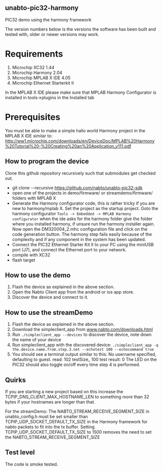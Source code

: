 ## unabto-pic32-harmony
PIC32 demo using the harmony framework


The version numbers below is the versions the software has been built
and tested with, older or newer versions may work.

# Requirements
  1. Microchip XC32 1.44
  2. Microchip Harmony 2.04
  3. Microchip MPLAB X IDE 4.05
  4. Microchip Ethernet Starterkit II

In the MPLAB X IDE please make sure that MPLAB Harmony Configurator is installed in tools->plugins in the Installed tab

# Prerequisites
You must be able to make a simple hallo world Harmony project in the MPLAB X IDE similar to:
http://ww1.microchip.com/downloads/en/DeviceDoc/MPLAB%20Harmony%20Tutorial%20-%20Creating%20an%20Application_v111.pdf

## How to program the device

Clone this github repository recursively such that submodules get checked out.

  * git clone --recursive https://github.com/nabto/unabto-pic32-sdk
  * open one of the projects in demo/firmware/ or streamdemo/firmware/ folders with MPLAB X
  * Generate the Harmony configurator code, this is rather tricky if
    you are new to harmony/mplab X. Set the project as the startup
    project. Goto the harmony configurator `Tools -> Embedded -> MPLAB
    Harmony configurator` when the ide asks for the harmony folder
    give the folder where you installed harmony, if unsure run the
    harmony installer again. Now open the DM320004_2.mhc configuration
    file and click on the code generation button. The harmony step fails
    easily because of the complexity and if any component in the
    system has been updated.
  * Connect the PIC32 Ethernet Starter Kit II to your PC using the miniUSB port (J7), and connect the Ethernet port to your network.
  * compile with XC32
  * flash target
  
## How to use the demo

  1. Flash the device as explained in the above section. 
  2. Open the Nabto Client app from the android or ios app store.
  3. Discover the device and connect to it.

## How to use the streamDemo

  1. Flash the device as explained in the above section.
  2. Download the simpleclient_app from www.nabto.com/downloads.html
  3. Run ```./simpleclient_app --devices``` to discover the device, note down the name of your device
  4. Run simpleclient_app with the discovered device:
       ```./simpleclient_app -q the.device.name.from.step.3.net --echotest 100 --echocommand true```
  5. You should see a terminal output similar to this:
       No username specified, defaulting to guest.
       read: 102 testSize_ 100
       test result: 0
     The LED on the PIC32 should also toggle on/off every time step 4 is performed.

## Quirks

If you are starting a new project based on this increase 
the TCPIP_DNS_CLIENT_MAX_HOSTNAME_LEN to something more than 32 bytes 
if your hostnames are longer than that.

For the streamDemo: The NABTO_STREAM_RECEIVE_SEGMENT_SIZE in unabto_config.h must be set smaller than TCPIP_UDP_SOCKET_DEFAULT_TX_SIZE in the Harmony framework for nabto packets to fit into the tx buffer. Setting TCPIP_UDP_SOCKET_DEFAULT_TX_SIZE to 1500 removes the need to set the NABTO_STREAM_RECEIVE_SEGMENT_SIZE

## Test level

The code is smoke tested.


